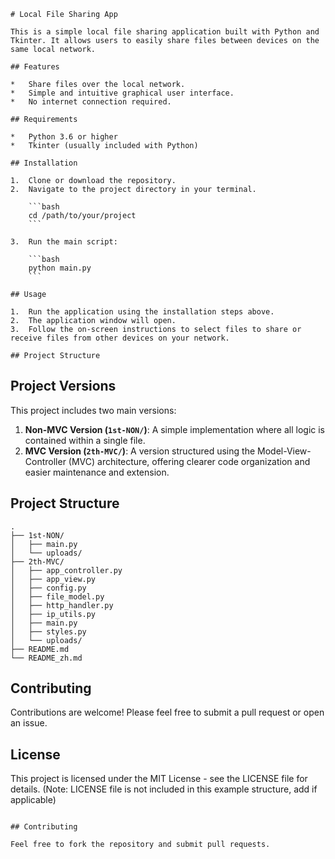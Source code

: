 ```
# Local File Sharing App

This is a simple local file sharing application built with Python and Tkinter. It allows users to easily share files between devices on the same local network.

## Features

*   Share files over the local network.
*   Simple and intuitive graphical user interface.
*   No internet connection required.

## Requirements

*   Python 3.6 or higher
*   Tkinter (usually included with Python)

## Installation

1.  Clone or download the repository.
2.  Navigate to the project directory in your terminal.

    ```bash
    cd /path/to/your/project
    ```

3.  Run the main script:

    ```bash
    python main.py
    ```

## Usage

1.  Run the application using the installation steps above.
2.  The application window will open.
3.  Follow the on-screen instructions to select files to share or receive files from other devices on your network.

## Project Structure

```

## Project Versions

This project includes two main versions:

1.  **Non-MVC Version (`1st-NON/`)**: A simple implementation where all logic is contained within a single file.
2.  **MVC Version (`2th-MVC/`)**: A version structured using the Model-View-Controller (MVC) architecture, offering clearer code organization and easier maintenance and extension.

## Project Structure

```
.
├── 1st-NON/
│   ├── main.py
│   └── uploads/
├── 2th-MVC/
│   ├── app_controller.py
│   ├── app_view.py
│   ├── config.py
│   ├── file_model.py
│   ├── http_handler.py
│   ├── ip_utils.py
│   ├── main.py
│   ├── styles.py
│   └── uploads/
├── README.md
└── README_zh.md
```

## Contributing

Contributions are welcome! Please feel free to submit a pull request or open an issue.

## License

This project is licensed under the MIT License - see the LICENSE file for details. (Note: LICENSE file is not included in this example structure, add if applicable)

```

## Contributing

Feel free to fork the repository and submit pull requests.
